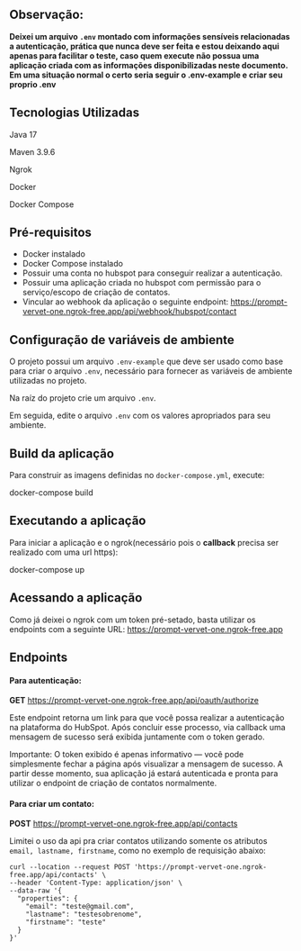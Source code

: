 
## Observação:
**Deixei um arquivo `.env` montado com informações sensíveis relacionadas a autenticação, prática que nunca deve ser feita e estou deixando aqui apenas para facilitar o teste, caso quem execute não possua uma aplicação criada com as informações disponibilizadas neste documento.
Em uma situação normal o certo seria seguir o .env-example e criar seu proprio .env**

## Tecnologias Utilizadas
Java 17

Maven 3.9.6

Ngrok

Docker

Docker Compose

## Pré-requisitos

  - Docker instalado
  - Docker Compose instalado
  - Possuir uma conta no hubspot para conseguir realizar a autenticação.
  - Possuir uma aplicação criada no hubspot com permissão para o serviço/escopo de criação de contatos.
  - Vincular ao webhook da aplicação o seguinte endpoint: https://prompt-vervet-one.ngrok-free.app/api/webhook/hubspot/contact

## Configuração de variáveis de ambiente

  O projeto possui um arquivo `.env-example` que deve ser usado como base para criar o arquivo `.env`, necessário para fornecer as variáveis de ambiente utilizadas no projeto.
  
  Na raíz do projeto crie um arquivo `.env`.
  
  Em seguida, edite o arquivo `.env` com os valores apropriados para seu ambiente.
  
## Build da aplicação

  Para construir as imagens definidas no `docker-compose.yml`, execute:
  
  docker-compose build

## Executando a aplicação

  Para iniciar a aplicação e o ngrok(necessário pois o **callback** precisa ser realizado com uma url https):
  
  docker-compose up

## Acessando a aplicação

  Como já deixei o ngrok com um token pré-setado, basta utilizar os endpoints com a seguinte URL: https://prompt-vervet-one.ngrok-free.app


## Endpoints

  #### Para autenticação: 
  
  **GET**
  https://prompt-vervet-one.ngrok-free.app/api/oauth/authorize
  
  Este endpoint retorna um link para que você possa realizar a autenticação na plataforma do HubSpot.
  Após concluir esse processo, via callback uma mensagem de sucesso será exibida juntamente com o token gerado.
  
  Importante:
  O token exibido é apenas informativo — você pode simplesmente fechar a página após visualizar a mensagem de sucesso.
  A partir desse momento, sua aplicação já estará autenticada e pronta para utilizar o endpoint de criação de contatos normalmente.

#### Para criar um contato:

  **POST**
  https://prompt-vervet-one.ngrok-free.app/api/contacts
  
  Limitei o uso da api pra criar contatos utilizando somente os atributos `email, lastname, firstname`, como no exemplo de requisição abaixo:
  
    curl --location --request POST 'https://prompt-vervet-one.ngrok-free.app/api/contacts' \
    --header 'Content-Type: application/json' \
    --data-raw '{
      "properties": {
        "email": "teste@gmail.com",
        "lastname": "testesobrenome",
        "firstname": "teste"
      }
    }'
  
  

